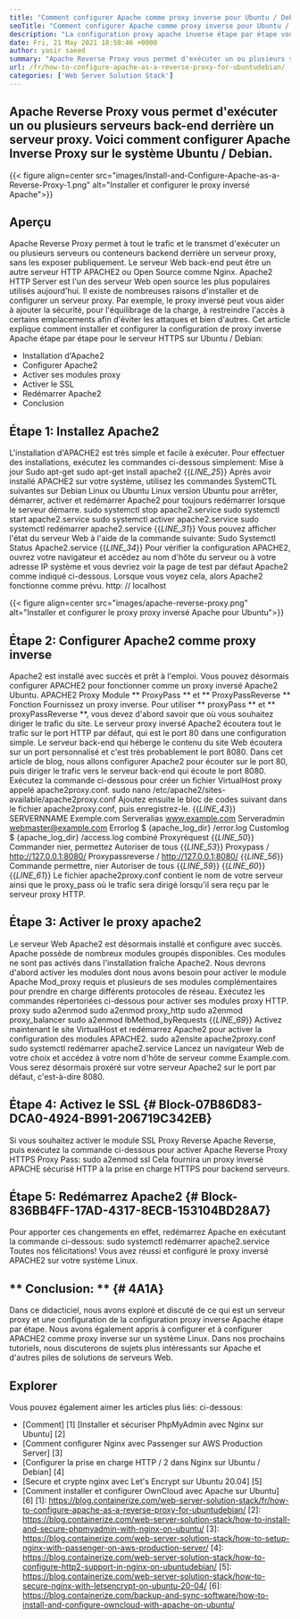 ```yaml
---
title: "Comment configurer Apache comme proxy inverse pour Ubuntu / Debian" 
seoTitle: "Comment configurer Apache comme proxy inverse pour Ubuntu / Debian" 
description: "La configuration proxy apache inverse étape par étape vous permet d'exécuter un ou plusieurs serveurs arrière derrière un serveur proxy avec mod_proxy sur Ubuntu / Debian Linux." 
date: Fri, 21 May 2021 18:58:46 +0000
author: yasir saeed
summary: "Apache Reverse Proxy vous permet d'exécuter un ou plusieurs serveurs back-end derrière un serveur proxy. Voici comment configurer Apache Inverse Proxy sur le système Ubuntu / Debian." 
url: /fr/how-to-configure-apache-as-a-reverse-proxy-for-ubuntudebian/
categories: ['Web Server Solution Stack']
---
```


## Apache Reverse Proxy vous permet d'exécuter un ou plusieurs serveurs back-end derrière un serveur proxy. Voici comment configurer Apache Inverse Proxy sur le système Ubuntu / Debian.

{{< figure align=center src="images/Install-and-Configure-Apache-as-a-Reverse-Proxy-1.png" alt="Installer et configurer le proxy inversé Apache">}}


## **Aperçu**
Apache Reverse Proxy permet à tout le trafic et le transmet d'exécuter un ou plusieurs serveurs ou conteneurs backend derrière un serveur proxy, sans les exposer publiquement. Le serveur Web back-end peut être un autre serveur HTTP APACHE2 ou Open Source comme Nginx. Apache2 HTTP Server est l'un des serveur Web open source les plus populaires utilisés aujourd'hui.
Il existe de nombreuses raisons d'installer et de configurer un serveur proxy. Par exemple, le proxy inversé peut vous aider à ajouter la sécurité, pour l'équilibrage de la charge, à restreindre l'accès à certains emplacements afin d'éviter les attaques et bien d'autres. Cet article explique comment installer et configurer la configuration de proxy inverse Apache étape par étape pour le serveur HTTPS sur Ubuntu / Debian:
  * Installation d'Apache2
  * Configurer Apache2
  * Activer ses modules proxy
  * Activer le SSL
  * Redémarrer Apache2
  * Conclusion

## Étape 1: Installez Apache2
L'installation d'APACHE2 est très simple et facile à exécuter. Pour effectuer des installations, exécutez les commandes ci-dessous simplement:
Mise à jour Sudo apt-get
sudo apt-get install apache2
{{_LINE_25_}}
Après avoir installé APACHE2 sur votre système, utilisez les commandes SystemCTL suivantes sur Debian Linux ou Ubuntu Linux version Ubuntu pour arrêter, démarrer, activer et redémarrer Apache2 pour toujours redémarrer lorsque le serveur démarre.
sudo systemctl stop apache2.service
sudo systemctl start apache2.service
sudo systemctl activer apache2.service
sudo systemctl redémarrer apache2.service
{{_LINE_31_}}
Vous pouvez afficher l'état du serveur Web à l'aide de la commande suivante:
Sudo Systemctl Status Apache2.service
{{_LINE_34_}}
Pour vérifier la configuration APACHE2, ouvrez votre navigateur et accédez au nom d'hôte du serveur ou à votre adresse IP système et vous devriez voir la page de test par défaut Apache2 comme indiqué ci-dessous. Lorsque vous voyez cela, alors Apache2 fonctionne comme prévu. http: // localhost

{{< figure align=center src="images/apache-reverse-proxy.png" alt="Installer et configurer le proxy proxy inversé Apache pour Ubuntu">}}


## Étape 2: Configurer Apache2 comme proxy inverse
Apache2 est installé avec succès et prêt à l'emploi. Vous pouvez désormais configurer APACHE2 pour fonctionner comme un proxy inversé Apache2 Ubuntu. APACHE2 Proxy Module ** ProxyPass ** et ** ProxyPassReverse ** Fonction Fournissez un proxy inverse. Pour utiliser ** proxyPass ** et ** proxyPassReverse **, vous devez d'abord savoir que où vous souhaitez diriger le trafic du site.
Le serveur proxy inversé Apache2 écoutera tout le trafic sur le port HTTP par défaut, qui est le port 80 dans une configuration simple. Le serveur back-end qui héberge le contenu du site Web écoutera sur un port personnalisé et c'est très probablement le port 8080.
Dans cet article de blog, nous allons configurer Apache2 pour écouter sur le port 80, puis diriger le trafic vers le serveur back-end qui écoute le port 8080. Exécutez la commande ci-dessous pour créer un fichier VirtualHost proxy appelé apache2proxy.conf.
sudo nano /etc/apache2/sites-available/apache2proxy.conf
Ajoutez ensuite le bloc de codes suivant dans le fichier apache2proxy.conf, puis enregistrez-le.
{{_LINE_43_}}
        SERVERNNAME Exemple.com
        Serveralias www.example.com
        Serveradmin webmaster@example.com
        Errorlog $ {apache_log_dir} /error.log
        Customlog $ {apache_log_dir} /access.log combiné
        Proxyréquest
{{_LINE_50_}}
          Commander nier, permettez
          Autoriser de tous
{{_LINE_53_}}
        Proxypass / http://127.0.0.1:8080/
        Proxypassreverse / http://127.0.0.1:8080/
{{_LINE_56_}}
          Commande permettre, nier
          Autoriser de tous
{{_LINE_59_}}
{{_LINE_60_}}
{{_LINE_61_}}
Le fichier apache2proxy.conf contient le nom de votre serveur ainsi que le proxy_pass où le trafic sera dirigé lorsqu'il sera reçu par le serveur proxy HTTP.

## Étape 3: Activer le proxy apache2
Le serveur Web Apache2 est désormais installé et configure avec succès. Apache possède de nombreux modules groupés disponibles. Ces modules ne sont pas activés dans l'installation fraîche Apache2. Nous devrons d'abord activer les modules dont nous avons besoin pour activer le module Apache Mod_proxy requis et plusieurs de ses modules complémentaires pour prendre en charge différents protocoles de réseau. Exécutez les commandes répertoriées ci-dessous pour activer ses modules proxy HTTP.
proxy sudo a2enmod
sudo a2enmod proxy_http
sudo a2enmod proxy_balancer
sudo a2enmod lbMethod_byRequests
{{_LINE_69_}}
Activez maintenant le site VirtualHost et redémarrez Apache2 pour activer la configuration des modules APACHE2.
sudo a2ensite apache2proxy.conf
sudo systemctl redémarrer apache2.service
Lancez un navigateur Web de votre choix et accédez à votre nom d'hôte de serveur comme Example.com. Vous serez désormais proxéré sur votre serveur Apache2 sur le port par défaut, c'est-à-dire 8080.

## Étape 4: Activez le SSL {# Block-07B86D83-DCA0-4924-B991-206719C342EB}
Si vous souhaitez activer le module SSL Proxy Reverse Apache Reverse, puis exécutez la commande ci-dessous pour activer Apache Reverse Proxy HTTPS Proxy Pass:
sudo a2enmod ssl
Cela fournira un proxy inversé APACHE sécurisé HTTP à la prise en charge HTTPS pour backend serveurs.

## Étape 5: Redémarrez Apache2 {# Block-836BB4FF-17AD-4317-8ECB-153104BD28A7}
Pour apporter ces changements en effet, redémarrez Apache en exécutant la commande ci-dessous:
sudo systemctl redémarrer apache2.service
Toutes nos félicitations! Vous avez réussi et configuré le proxy inversé APACHE2 sur votre système Linux.

## ** Conclusion: ** {# 4A1A}
Dans ce didacticiel, nous avons exploré et discuté de ce qui est un serveur proxy et une configuration de la configuration proxy inverse Apache étape par étape. Nous avons également appris à configurer et à configurer APACHE2 comme proxy inverse sur un système Linux. Dans nos prochains tutoriels, nous discuterons de sujets plus intéressants sur Apache et d'autres piles de solutions de serveurs Web.

## Explorer
Vous pouvez également aimer les articles plus liés: ci-dessous:
  * [Comment] [1] [Installer et sécuriser PhpMyAdmin avec Nginx sur Ubuntu] [2]
  * [Comment configurer Nginx avec Passenger sur AWS Production Server] [3]
  * [Configurer la prise en charge HTTP / 2 dans Nginx sur Ubuntu / Debian] [4]
  * [Secure et crypte nginx avec Let's Encrypt sur Ubuntu 20.04] [5]
  * [Comment installer et configurer OwnCloud avec Apache sur Ubuntu] [6]
[1]: https://blog.containerize.com/web-server-solution-stack/fr/how-to-configure-apache-as-a-reverse-proxy-for-ubuntudebian/
[2]: https://blog.containerize.com/web-server-solution-stack/how-to-install-and-secure-phpmyadmin-with-nginx-on-ubuntu/
[3]: https://blog.containerize.com/web-server-solution-stack/how-to-setup-nginx-with-passenger-on-aws-production-server/
[4]: https://blog.containerize.com/web-server-solution-stack/how-to-configure-http2-support-in-nginx-on-ubuntudebian/
[5]: https://blog.containerize.com/web-server-solution-stack/how-to-secure-nginx-with-letsencrypt-on-ubuntu-20-04/
[6]: https://blog.containerize.com/backup-and-sync-software/how-to-install-and-configure-owncloud-with-apache-on-ubuntu/
